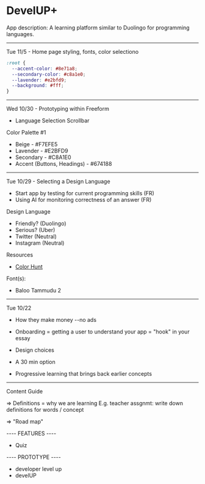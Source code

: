 # DevelUP+ 

App description: A learning platform similar to Duolingo for 
programming languages.

---

Tue 11/5 - Home page styling, fonts, color selectiono

```css
:root {
  --accent-color: #8e71a8;
  --secondary-color: #c8a1e0;
  --lavender: #e2bfd9;
  --background: #fff;
}
```

---

Wed 10/30 - Prototyping within Freeform

- Language Selection Scrollbar 

Color Palette #1

- Beige - #F7EFE5
- Lavender - #E2BFD9
- Secondary - #C8A1E0
- Accent (Buttons, Headings) - #674188

---

Tue 10/29 - Selecting a Design Language

- Start app by testing for current programming skills (FR)
- Using AI for monitoring correctness of an answer (FR)


Design Language

- Friendly? (Duolingo)
- Serious? (Uber)
- Twitter (Neutral)
- Instagram (Neutral)

Resources

- [Color Hunt](https://colorhunt.co/)

Font(s):

- Baloo Tammudu 2







_______________________________________________
Tue 10/22

- How they make money
    --no ads

- Onboarding = getting a user to understand your app = "hook" in your essay

- Design choices

- A 30 min option 

- Progressive learning that brings back earlier concepts

----

Content Guide

=> Definitions = why we are learning 
	E.g. teacher assgnmt: write down definitions for words / concept

=> "Road map"

---- FEATURES ----

- Quiz

---- PROTOTYPE ----

- developer level up
- develUP




